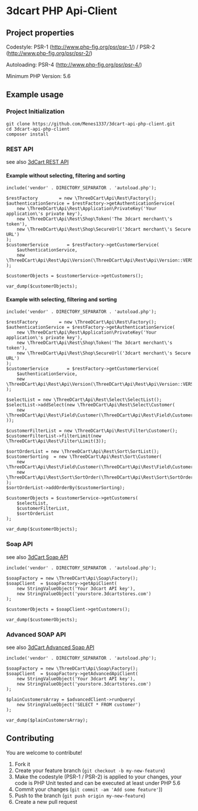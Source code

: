 # 3dcart PHP Api-Client

## Project properties

Codestyle: PSR-1 (http://www.php-fig.org/psr/psr-1/) / PSR-2 (http://www.php-fig.org/psr/psr-2/)

Autoloading: PSR-4 (http://www.php-fig.org/psr/psr-4/)

Minimum PHP Version: 5.6

## Example usage

### Project Initialization
    
    git clone https://github.com/Menes1337/3dcart-api-php-client.git
    cd 3dcart-api-php-client
    composer install
    
### REST API

see also [3dCart REST API](https://apirest.3dcart.com/Help)

#### Example without selecting, filtering and sorting
    include('vendor' . DIRECTORY_SEPARATOR . 'autoload.php');
        
    $restFactory        = new \ThreeDCart\Api\Rest\Factory();
    $authenticationService = $restFactory->getAuthenticationService(
        new \ThreeDCart\Api\Rest\Application\PrivateKey('Your application\'s private key'),
        new \ThreeDCart\Api\Rest\Shop\Token('The 3dcart merchant\'s token'),
        new \ThreeDCart\Api\Rest\Shop\SecureUrl('3dcart merchant\'s Secure URL')
    );
    $customerService       = $restFactory->getCustomerService(
        $authenticationService,
        new \ThreeDCart\Api\Rest\Api\Version(\ThreeDCart\Api\Rest\Api\Version::VERSION_1)
    );
    
    $customerObjects = $customerService->getCustomers();
    
    var_dump($customerObjects);
    
#### Example with selecting, filtering and sorting
    include('vendor' . DIRECTORY_SEPARATOR . 'autoload.php');
        
    $restFactory        = new \ThreeDCart\Api\Rest\Factory();
    $authenticationService = $restFactory->getAuthenticationService(
        new \ThreeDCart\Api\Rest\Application\PrivateKey('Your application\'s private key'),
        new \ThreeDCart\Api\Rest\Shop\Token('The 3dcart merchant\'s token'),
        new \ThreeDCart\Api\Rest\Shop\SecureUrl('3dcart merchant\'s Secure URL')
    );
    $customerService       = $restFactory->getCustomerService(
        $authenticationService,
        new \ThreeDCart\Api\Rest\Api\Version(\ThreeDCart\Api\Rest\Api\Version::VERSION_1)
    );
        
    $selectList = new \ThreeDCart\Api\Rest\Select\SelectList();
    $selectList->addSelect(new \ThreeDCart\Api\Rest\Select\Customer(
        new \ThreeDCart\Api\Rest\Field\Customer(\ThreeDCart\Api\Rest\Field\Customer::BILLINGFIRSTNAME)
    ));
        
    $customerFilterList = new \ThreeDCart\Api\Rest\Filter\Customer();
    $customerFilterList->filterLimit(new \ThreeDCart\Api\Rest\Filter\Limit(3));
    
    $sortOrderList = new \ThreeDCart\Api\Rest\Sort\SortList();
    $customerSorting  = new \ThreeDCart\Api\Rest\Sort\Customer(
        new \ThreeDCart\Api\Rest\Field\Customer(\ThreeDCart\Api\Rest\Field\Customer::BILLINGFIRSTNAME),
        new \ThreeDCart\Api\Rest\Sort\SortOrder(\ThreeDCart\Api\Rest\Sort\SortOrder::SORTING_DESC)
    );
    $sortOrderList->addOrderBy($customerSorting);
    
    $customerObjects = $customerService->getCustomers(
        $selectList,
        $customerFilterList,
        $sortOrderList
    );
    
    var_dump($customerObjects);
    
### Soap API

see also [3dCart Soap API](https://api.3dcart.com/cart.asmx)

    include('vendor' . DIRECTORY_SEPARATOR . 'autoload.php');
        
    $soapFactory = new \ThreeDCart\Api\Soap\Factory();
    $soapClient  = $soapFactory->getApiClient(
        new StringValueObject('Your 3dcart API key'),
        new StringValueObject('yourstore.3dcartstores.com')
    );

    $customerObjects = $soapClient->getCustomers();

    var_dump($customerObjects);
    
### Advanced SOAP API

see also [3dCart Advanced Soap API](https://api.3dcart.com/cart_advanced.asmx)

    include('vendor' . DIRECTORY_SEPARATOR . 'autoload.php');
    
    $soapFactory = new \ThreeDCart\Api\Soap\Factory();
    $soapClient  = $soapFactory->getAdvancedApiClient(
        new StringValueObject('Your 3dcart API key'),
        new StringValueObject('yourstore.3dcartstores.com')
    );

    $plainCustomersArray = $advancedClient->runQuery(
        new StringValueObject('SELECT * FROM customer')
    );

    var_dump($plainCustomersArray);


## Contributing

You are welcome to contribute!

1. Fork it
2. Create your feature branch (`git checkout -b my-new-feature`)
3. Make the codestyle (PSR-1 / PSR-2) is applied to your changes, your code is PHP Unit tested and can be executed at least under PHP 5.6
4. Commit your changes (`git commit -am 'Add some feature'`))
5. Push to the branch (`git push origin my-new-feature`)
6. Create a new pull request
